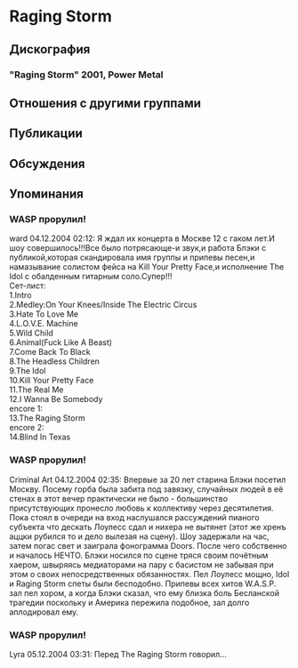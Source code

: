 # Raging Storm



## Дискография

### "Raging Storm" 2001, Power Metal




## Отношения с другими группами


## Публикации


## Обсуждения


## Упоминания

### WASP прорулил!

ward 04.12.2004 02:12:
Я ждал их концерта в Москве 12 с гаком лет.И шоу совершилось!!!Все было потрясающе-и звук,и работа Блэки с публикой,которая скандировала имя группы и припевы песен,и намазывание солистом фейса на Kill Your Pretty Face,и исполнение The Idol с обалденным гитарным соло.Супер!!!<BR>Сет-лист:<BR>1.Intro<BR>2.Medley:On Your Knees/Inside The Electric Circus<BR>3.Hate To Love Me<BR>4.L.O.V.E. Machine<BR>5.Wild Child<BR>6.Animal(Fuck Like A Beast)<BR>7.Come Back To Black<BR>8.The Headless Children<BR>9.The Idol<BR>10.Kill Your Pretty Face<BR>11.The Real Me<BR>12.I Wanna Be Somebody<BR>encore 1:<BR>13.The Raging Storm<BR>encore 2:<BR>14.Blind In Texas

### WASP прорулил!

Criminal Art 04.12.2004 02:35:
Впервые за 20 лет старина Блэки посетил Москву. Посему горба была забита под завязку, случайных людей в её стенах в этот вечер практически не было - большинство присутствующих пронесло любовь к коллективу через десятилетия. Пока стоял в очереди на вход наслушался рассуждений пианого субъекта что дескать Лоулесс сдал и нихера не вытянет (этот же хренъ аццки рубился то и дело вылезая на сцену). Шоу задержали на час, затем погас свет и заиграла фонограмма Doors. После чего собственно и началось НЕЧТО. Блэки носился по сцене тряся своим почётным хаером, швыряясь медиаторами на пару с басистом не забывая при этом о своих непосредственных обязанностях. Пел Лоулесс мощно, Idol и Raging Storm спеты были бесподобно. Припевы всех хитов W.A.S.P. зал пел хором, а когда Блэки сказал, что ему близка боль Бесланской трагедии поскольку и Америка пережила подобное, зал долго аплодировал ему.  

### WASP прорулил!

Lyra 05.12.2004 03:31:
Перед The Raging Storm говорил...

